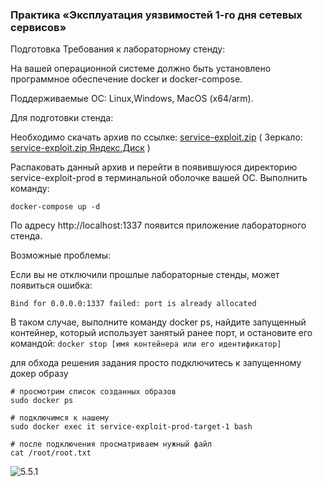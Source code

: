 ### Практика «Эксплуатация уязвимостей 1-го дня сетевых сервисов»

Подготовка
Требования к лабораторному стенду:

На вашей операционной системе должно быть установлено программное обеспечение docker и docker-compose.

Поддерживаемые ОС: Linux,Windows, MacOS (x64/arm).

Для подготовки стенда:

Необходимо скачать архив по
ссылке: [service-exploit.zip](https://cybered-my.sharepoint.com/:u:/g/personal/v_karmanov_cyber-ed_ru/EcKDQRzvnvlCixDjZN6-ilkB5ye1nymeVfsvCOfAVlIV-w?e=iZcFld) (
Зеркало: [service-exploit.zip Яндекс.Диск](https://disk.yandex.ru/d/m88Ujs4R0LSCCg) )

Распаковать данный архив и перейти в появившуюся директорию service-exploit-prod в терминальной оболочке вашей ОС.
Выполнить команду:

```commandline
docker-compose up -d
```

По адресу http://localhost:1337 появится приложение лабораторного стенда.

Возможные проблемы:

Если вы не отключили прошлые лабораторные стенды, может появиться ошибка:

```commandline
Bind for 0.0.0.0:1337 failed: port is already allocated
```

В таком случае, выполните команду docker ps, найдите запущенный контейнер, который использует занятый ранее порт, и
остановите его командой:
``
docker stop [имя контейнера или его идентификатор]
``

для обхода решения задания просто подключитесь к запущенному докер образу
```commandline
# просмотрим список созданных образов
sudo docker ps

# подключимся к нашему 
sudo docker exec it service-exploit-prod-target-1 bash

# после подключения просматриваем нужный файл
cat /root/root.txt
```

<img src="5.5.1.png" alt="5.5.1" >